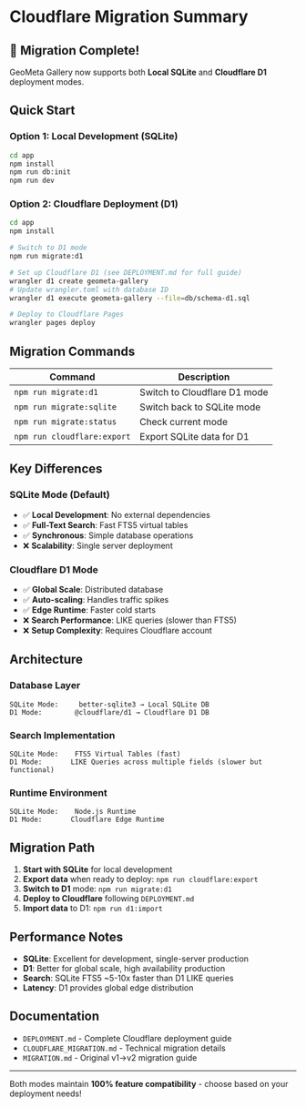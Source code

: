 # Cloudflare Migration Summary

## 🎉 Migration Complete!

GeoMeta Gallery now supports both **Local SQLite** and **Cloudflare D1** deployment modes.

## Quick Start

### Option 1: Local Development (SQLite)
```bash
cd app
npm install
npm run db:init
npm run dev
```

### Option 2: Cloudflare Deployment (D1)
```bash
cd app
npm install

# Switch to D1 mode
npm run migrate:d1

# Set up Cloudflare D1 (see DEPLOYMENT.md for full guide)
wrangler d1 create geometa-gallery
# Update wrangler.toml with database ID
wrangler d1 execute geometa-gallery --file=db/schema-d1.sql

# Deploy to Cloudflare Pages
wrangler pages deploy
```

## Migration Commands

| Command | Description |
|---------|-------------|
| `npm run migrate:d1` | Switch to Cloudflare D1 mode |
| `npm run migrate:sqlite` | Switch back to SQLite mode |
| `npm run migrate:status` | Check current mode |
| `npm run cloudflare:export` | Export SQLite data for D1 |

## Key Differences

### SQLite Mode (Default)
- ✅ **Local Development**: No external dependencies
- ✅ **Full-Text Search**: Fast FTS5 virtual tables
- ✅ **Synchronous**: Simple database operations
- ❌ **Scalability**: Single server deployment

### Cloudflare D1 Mode  
- ✅ **Global Scale**: Distributed database
- ✅ **Auto-scaling**: Handles traffic spikes
- ✅ **Edge Runtime**: Faster cold starts
- ❌ **Search Performance**: LIKE queries (slower than FTS5)
- ❌ **Setup Complexity**: Requires Cloudflare account

## Architecture

### Database Layer
```
SQLite Mode:     better-sqlite3 → Local SQLite DB
D1 Mode:        @cloudflare/d1 → Cloudflare D1 DB
```

### Search Implementation
```
SQLite Mode:    FTS5 Virtual Tables (fast)
D1 Mode:       LIKE Queries across multiple fields (slower but functional)
```

### Runtime Environment
```
SQLite Mode:    Node.js Runtime
D1 Mode:       Cloudflare Edge Runtime
```

## Migration Path

1. **Start with SQLite** for local development
2. **Export data** when ready to deploy: `npm run cloudflare:export`
3. **Switch to D1** mode: `npm run migrate:d1`
4. **Deploy to Cloudflare** following `DEPLOYMENT.md`
5. **Import data** to D1: `npm run d1:import`

## Performance Notes

- **SQLite**: Excellent for development, single-server production
- **D1**: Better for global scale, high availability production
- **Search**: SQLite FTS5 ~5-10x faster than D1 LIKE queries
- **Latency**: D1 provides global edge distribution

## Documentation

- `DEPLOYMENT.md` - Complete Cloudflare deployment guide
- `CLOUDFLARE_MIGRATION.md` - Technical migration details
- `MIGRATION.md` - Original v1→v2 migration guide

---

Both modes maintain **100% feature compatibility** - choose based on your deployment needs!